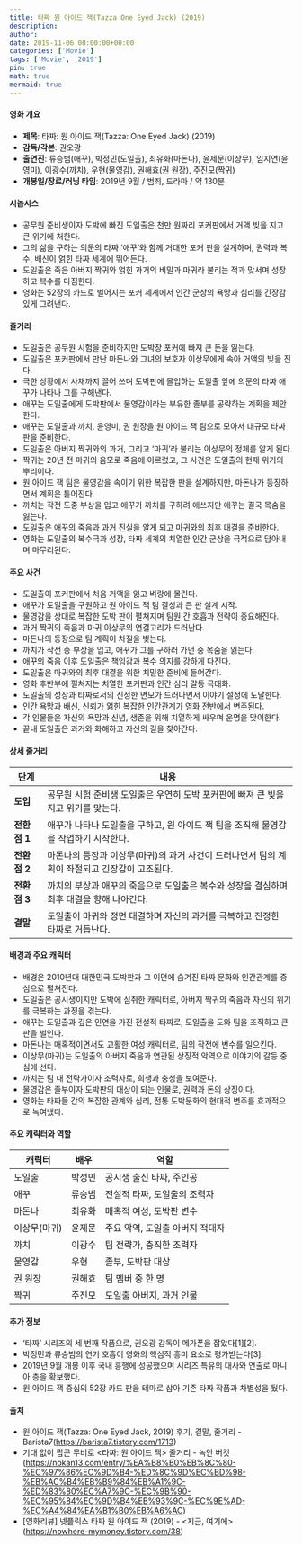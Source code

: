 ```yaml
---
title: 타짜 원 아이드 잭(Tazza One Eyed Jack) (2019)
description: 
author: 
date: 2019-11-06 00:00:00+00:00
categories: ['Movie']
tags: ['Movie', '2019']
pin: true
math: true
mermaid: true
---
```

#### 영화 개요

- **제목**: 타짜: 원 아이드 잭(Tazza: One Eyed Jack) (2019)  
- **감독/각본**: 권오광  
- **출연진**: 류승범(애꾸), 박정민(도일출), 최유화(마돈나), 윤제문(이상무), 임지연(윤영미), 이광수(까치), 우현(물영감), 권해효(권 원장), 주진모(짝귀)  
- **개봉일/장르/러닝 타임**: 2019년 9월 / 범죄, 드라마 / 약 130분  

#### 시놉시스

- 공무원 준비생이자 도박에 빠진 도일출은 천만 원짜리 포커판에서 거액 빚을 지고 큰 위기에 처한다.  
- 그의 삶을 구하는 의문의 타짜 ‘애꾸’와 함께 거대한 포커 판을 설계하며, 권력과 복수, 배신이 얽힌 타짜 세계에 뛰어든다.  
- 도일출은 죽은 아버지 짝귀와 얽힌 과거의 비밀과 마귀라 불리는 적과 맞서며 성장하고 복수를 다짐한다.  
- 영화는 52장의 카드로 벌어지는 포커 세계에서 인간 군상의 욕망과 심리를 긴장감 있게 그려낸다.  

#### 줄거리

- 도일출은 공무원 시험을 준비하지만 도박장 포커에 빠져 큰 돈을 잃는다.  
- 도일출은 포커판에서 만난 마돈나와 그녀의 보호자 이상무에게 속아 거액의 빚을 진다.  
- 극한 상황에서 사채까지 끌어 쓰며 도박판에 몰입하는 도일출 앞에 의문의 타짜 애꾸가 나타나 그를 구해낸다.  
- 애꾸는 도일출에게 도박판에서 물영감이라는 부유한 졸부를 공략하는 계획을 제안한다.  
- 애꾸는 도일출과 까치, 윤영미, 권 원장을 원 아이드 잭 팀으로 모아서 대규모 타짜 판을 준비한다.  
- 도일출은 아버지 짝귀와의 과거, 그리고 ‘마귀’라 불리는 이상무의 정체를 알게 된다.  
- 짝귀는 20년 전 마귀의 음모로 죽음에 이르렀고, 그 사건은 도일출의 현재 위기의 뿌리이다.  
- 원 아이드 잭 팀은 물영감을 속이기 위한 복잡한 판을 설계하지만, 마돈나가 등장하면서 계획은 틀어진다.  
- 까치는 작전 도중 부상을 입고 애꾸가 까치를 구하려 애쓰지만 애꾸는 결국 목숨을 잃는다.  
- 도일출은 애꾸의 죽음과 과거 진실을 알게 되고 마귀와의 최후 대결을 준비한다.  
- 영화는 도일출의 복수극과 성장, 타짜 세계의 치열한 인간 군상을 극적으로 담아내며 마무리된다.  

#### 주요 사건

- 도일출이 포커판에서 처음 거액을 잃고 벼랑에 몰린다.  
- 애꾸가 도일출을 구원하고 원 아이드 잭 팀 결성과 큰 판 설계 시작.  
- 물영감을 상대로 복잡한 도박 판이 펼쳐지며 팀원 간 호흡과 전략이 중요해진다.  
- 과거 짝귀의 죽음과 마귀 이상무의 연결고리가 드러난다.  
- 마돈나의 등장으로 팀 계획이 차질을 빚는다.  
- 까치가 작전 중 부상을 입고, 애꾸가 그를 구하러 가던 중 목숨을 잃는다.  
- 애꾸의 죽음 이후 도일출은 책임감과 복수 의지를 강하게 다진다.  
- 도일출은 마귀와의 최후 대결을 위한 치밀한 준비에 들어간다.  
- 영화 후반부에 펼쳐지는 치열한 포커판과 인간 심리 갈등 극대화.  
- 도일출의 성장과 타짜로서의 진정한 면모가 드러나면서 이야기 절정에 도달한다.  
- 인간 욕망과 배신, 신뢰가 얽힌 복잡한 인간관계가 영화 전반에서 변주된다.  
- 각 인물들은 자신의 욕망과 신념, 생존을 위해 치열하게 싸우며 운명을 맞이한다.  
- 끝내 도일출은 과거와 화해하고 자신의 길을 찾아간다.  

#### 상세 줄거리

| **단계** | **내용** |
|----------|----------|
| **도입** | 공무원 시험 준비생 도일출은 우연히 도박 포커판에 빠져 큰 빚을 지고 위기를 맞는다. |
| **전환점 1** | 애꾸가 나타나 도일출을 구하고, 원 아이드 잭 팀을 조직해 물영감을 작업하기 시작한다. |
| **전환점 2** | 마돈나의 등장과 이상무(마귀)의 과거 사건이 드러나면서 팀의 계획이 좌절되고 긴장감이 고조된다. |
| **전환점 3** | 까치의 부상과 애꾸의 죽음으로 도일출은 복수와 성장을 결심하며 최후 대결을 향해 나아간다. |
| **결말** | 도일출이 마귀와 정면 대결하며 자신의 과거를 극복하고 진정한 타짜로 거듭난다. |

#### 배경과 주요 캐릭터

- 배경은 2010년대 대한민국 도박판과 그 이면에 숨겨진 타짜 문화와 인간관계를 중심으로 펼쳐진다.  
- 도일출은 공시생이지만 도박에 심취한 캐릭터로, 아버지 짝귀의 죽음과 자신의 위기를 극복하는 과정을 겪는다.  
- 애꾸는 도일출과 깊은 인연을 가진 전설적 타짜로, 도일출을 도와 팀을 조직하고 큰 판을 벌인다.  
- 마돈나는 매혹적이면서도 교활한 여성 캐릭터로, 팀의 작전에 변수를 일으킨다.  
- 이상무(마귀)는 도일출의 아버지 죽음과 연관된 상징적 악역으로 이야기의 갈등 중심에 선다.  
- 까치는 팀 내 전략가이자 조력자로, 희생과 충성을 보여준다.  
- 물영감은 졸부이자 도박판의 대상이 되는 인물로, 권력과 돈의 상징이다.  
- 영화는 타짜들 간의 복잡한 관계와 심리, 전통 도박문화의 현대적 변주를 효과적으로 녹여냈다.  

#### 주요 캐릭터와 역할

| **캐릭터** | **배우** | **역할** |
|------------|----------|----------|
| 도일출 | 박정민 | 공시생 출신 타짜, 주인공 |
| 애꾸 | 류승범 | 전설적 타짜, 도일출의 조력자 |
| 마돈나 | 최유화 | 매혹적 여성, 도박판 변수 |
| 이상무(마귀) | 윤제문 | 주요 악역, 도일출 아버지 적대자 |
| 까치 | 이광수 | 팀 전략가, 충직한 조력자 |
| 물영감 | 우현 | 졸부, 도박판 대상 |
| 권 원장 | 권해효 | 팀 멤버 중 한 명 |
| 짝귀 | 주진모 | 도일출 아버지, 과거 인물 |

#### 추가 정보

- ‘타짜’ 시리즈의 세 번째 작품으로, 권오광 감독이 메가폰을 잡았다[1][2].  
- 박정민과 류승범의 연기 호흡이 영화의 핵심적 흥미 요소로 평가받는다[3].  
- 2019년 9월 개봉 이후 국내 흥행에 성공했으며 시리즈 특유의 대사와 연출로 마니아 층을 확보했다.  
- 원 아이드 잭 중심의 52장 카드 판을 테마로 삼아 기존 타짜 작품과 차별성을 뒀다.  

#### 출처

- 원 아이드 잭(Tazza: One Eyed Jack, 2019) 후기, 결말, 줄거리 - Barista7(https://barista7.tistory.com/1713)  
- 기대 없이 팝콘 무비로 <타짜: 원 아이드 잭> 줄거리 - 녹안 버킷(https://nokan13.com/entry/%EA%B8%B0%EB%8C%80-%EC%97%86%EC%9D%B4-%ED%8C%9D%EC%BD%98-%EB%AC%B4%EB%B9%84%EB%A1%9C-%ED%83%80%EC%A7%9C-%EC%9B%90-%EC%95%84%EC%9D%B4%EB%93%9C-%EC%9E%AD-%EC%A4%84%EA%B1%B0%EB%A6%AC)  
- [영화리뷰] 넷플릭스 타짜 원 아이드 잭 (2019) - <지금, 여기에>(https://nowhere-mymoney.tistory.com/38)
